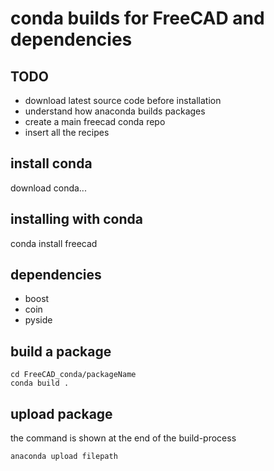 # conda builds for FreeCAD and dependencies

## TODO

- download latest source code before installation
- understand how anaconda builds packages
- create a main freecad conda repo
- insert all the recipes


## install conda
download conda...

## installing with conda
conda install freecad

## dependencies
- boost
- coin
- pyside

## build a package
```shell
cd FreeCAD_conda/packageName
conda build .
```

## upload package
the command is shown at the end of the build-process
```shell
anaconda upload filepath
```
